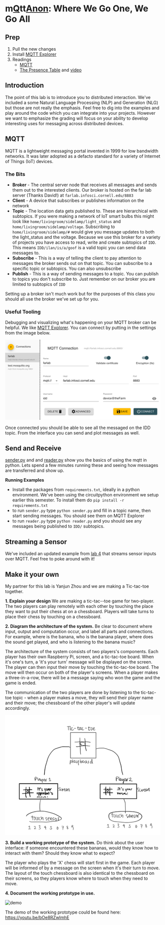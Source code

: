 # m[Q](https://en.wikipedia.org/wiki/QAnon)tt[Anon](https://en.wikipedia.org/wiki/QAnon): Where We Go One, We Go All

## Prep

1. Pull the new changes
2. Install [MQTT Explorer](http://mqtt-explorer.com/)
3. Readings 
   * [MQTT](#MQTT)
   * [The Presence Table](https://dl.acm.org/doi/10.1145/1935701.1935800) and [video](https://vimeo.com/15932020)


## Introduction

The point of this lab is to introduce you to distributed interaction. We've included a some Natural Language Processing (NLP) and Generation (NLG) but those are not really the emphasis. Feel free to dig into the examples and play around the code which you can integrate into your projects. However we want to emphasize the grading will focus on your ability to develop interesting uses for messaging across distributed devices. 

## MQTT

MQTT is a lightweight messaging portal invented in 1999 for low bandwidth networks. It was later adopted as a defacto standard for a variety of Internet of Things (IoT) devices. 

### The Bits

* **Broker** - The central server node that receives all messages and sends them out to the interested clients. Our broker is hosted on the far lab server (Thanks David!) at `farlab.infosci.cornell.edu/8883`
* **Client** - A device that subscribes or publishes information on the network
* **Topic** - The location data gets published to. These are hierarchical with subtopics. If you were making a network of IoT smart bulbs this might look like `home/livingroom/sidelamp/light_status` and `home/livingroom/sidelamp/voltage`. Subscribing to `home/livingroom/sidelamp/#` would give you message updates to both the light_status and the voltage. Because we use this broker for a variety of projects you have access to read, write and create subtopics of `IDD`. This means `IDD/ilan/is/a/goof` is a valid topic you can send data messages to.
*  **Subscribe** - This is a way of telling the client to pay attention to messages the broker sends out on that topic. You can subscribe to a specific topic or subtopics. You can also unsubscribe
* **Publish** - This is a way of sending messages to a topic. You can publish to topics you don't subscribe to. Just remember on our broker you are limited to subtopics of `IDD`

Setting up a broker isn't much work but for the purposes of this class you should all use the broker we've set up for you. 

### Useful Tooling

Debugging and visualizing what's happening on your MQTT broker can be helpful. We like [MQTT Explorer](http://mqtt-explorer.com/). You can connect by putting in the settings from the image below.



![input settings](https://github.com/FAR-Lab/Interactive-Lab-Hub/blob/Spring2021/Lab%206/imgs/mqtt_explorer.png?raw=true)



Once connected you should be able to see all the messaged on the IDD topic. From the interface you can send and plot messages as well.



## Send and Receive 

[sender.py](./sender.py) and and [reader.py](./reader.py) show you the basics of using the mqtt in python.  Lets spend a few minutes running these and seeing how messages are transferred and show up. 

**Running Examples**

* Install the packages from `requirements.txt`, ideally in a python environment. We've been using the circuitpython environment we setup earlier this semester. To install them do `pip install -r requirements.txt`
* to run `sender.py` type `python sender.py` and fill in a topic name, then start sending messages. You should see them on MQTT Explorer
* to run `reader.py` type `python reader.py` and you should see any messages being published to `IDD/` subtopics.

## Streaming a Sensor

We've included an updated example from [lab 4](https://github.com/FAR-Lab/Interactive-Lab-Hub/tree/Spring2021/Lab%204) that streams sensor inputs over MQTT. Feel free to poke around with it!

## Make it your own
My partner for this lab is Yanjun Zhou and we are making a Tic-tac-toe together. 

**1. Explain your design** 
We are making a tic-tac--toe game for two-player. The two players can play remotely with each other by touching the place they want to put their chess at on a chessboard. Players will take turns to place their chess by touching on a chessboard. 

**2. Diagram the architecture of the system.** Be clear to document where input, output and computation occur, and label all parts and connections. For example, where is the banana, who is the banana player, where does the sound get played, and who is listening to the banana music?

The architecture of the system consists of two players's components. Each player has their own Raspberry Pi, screen, and a tic-tac-toe board. When it's one's turn, a 'it's your turn' message will be displayed on the screen. The player can then input their move by touching the tic-tac-toe board. The move will then occur on both of the player's screens. When a player makes a three-in-a-row, there will be a message saying who won the game and the game is ended. 

The communication of the two players are done by listening to the tic-tac-toe topic - when a player makes a move, they will send their player name and their move; the chessboard of the other player's will update accordingly.

![sys-diagram](./imgs/tictactoe-sys.png)

**3. Build a working prototype of the system.** Do think about the user interface: if someone encountered these bananas, would they know how to interact with them? Should they know what to expect?

The player who plays the 'X' chess will start first in the game. Each player will be informed of by a message on the screen when it's their turn to move. The layout of the touch chessboard is also identical to the chessboard on their screens, so they players know where to touch when they need to move.  

**4. Document the working prototype in use.** 

![demo](./imgs/demo.png)

The demo of the working prototype could be found here: https://youtu.be/bOe8RZwlmhE 
